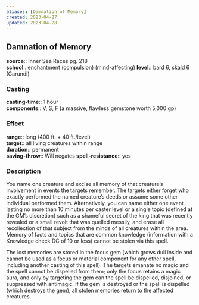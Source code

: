 ```yaml
---
aliases: [Damnation of Memory]
created: 2023-04-27
updated: 2023-04-28
---
```


## Damnation of Memory

**source**:: Inner Sea Races pg. 218  
**school**:: enchantment (compulsion) (mind-affecting)
**level**:: bard 6, skald 6 (Garundi)

### Casting

**casting-time**:: 1 hour  
**components**:: V, S, F (a massive, flawless gemstone worth 5,000 gp)

### Effect

**range**:: long (400 ft. + 40 ft./level)  
**target**:: all living creatures within range  
**duration**:: permanent  
**saving-throw**:: Will negates
**spell-resistance**:: yes

### Description

You name one creature and excise all memory of that creature’s involvement in events the targets remember. The targets either forget who exactly performed the named creature’s deeds or assume some other individual performed them. Alternatively, you can name either one event lasting no more than 10 minutes per caster level or a single topic (defined at the GM’s discretion) such as a shameful secret of the king that was recently revealed or a small revolt that was quelled messily, and erase all recollection of that subject from the minds of all creatures within the area. Memory of facts and topics that are common knowledge (information with a Knowledge check DC of 10 or less) cannot be stolen via this spell.  
  
The lost memories are stored in the focus gem (which grows dull inside and cannot be used as a focus or material component for any other spell, including another casting of this spell). The targets emanate no magic and the spell cannot be dispelled from them; only the focus retains a magic aura, and only by targeting the gem can the spell be dispelled, disjoined, or suppressed with antimagic. If the gem is destroyed or the spell is dispelled (which destroys the gem), all stolen memories return to the affected creatures.
